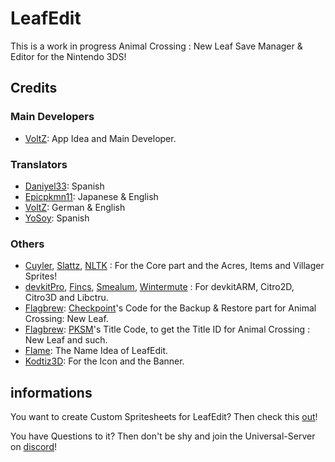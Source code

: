 # LeafEdit

This is a work in progress Animal Crossing : New Leaf Save Manager & Editor for the Nintendo 3DS!


## Credits
### Main Developers
- [VoltZ](https://github.com/SuperSaiyajinVoltZ): App Idea and Main Developer.
### Translators
- [Daniyel33](https://github.com/Daniyel33): Spanish
- [Epicpkmn11](https://github.com/Epicpkmn11): Japanese & English
- [VoltZ](https://github.com/SuperSaiyajinVoltZ): German & English
- [YoSoy](https://twitter.com/riku200): Spanish
### Others

- [Cuyler](https://github.com/Cuyler36), [Slattz](https://github.com/Slattz), [NLTK](https://github.com/Slattz/NLTK) : For the Core part and the Acres, Items and Villager Sprites!
- [devkitPro](https://github.com/devkitPro), [Fincs](https://github.com/fincs), [Smealum](https://github.com/smealum), [Wintermute](https://github.com/WinterMute) : For devkitARM, Citro2D, Citro3D and Libctru.
- [Flagbrew](https://github.com/FlagBrew): [Checkpoint](https://github.com/FlagBrew/Checkpoint)'s Code for the Backup & Restore part for Animal Crossing: New Leaf.
- [Flagbrew](https://github.com/FlagBrew): [PKSM](https://github.com/FlagBrew/PKSM)'s Title Code, to get the Title ID for Animal Crossing : New Leaf and such.
- [Flame](https://github.com/FlameKat53): The Name Idea of LeafEdit.
- [Kodtiz3D](https://github.com/Kodtiz3D): For the Icon and the Banner.

## informations

You want to create Custom Spritesheets for LeafEdit? Then check this [out](https://github.com/Universal-Team/leafedit-spritesheet-creation)!

You have Questions to it? Then don't be shy and join the Universal-Server on [discord](https://discord.gg/KDJCfGF)!